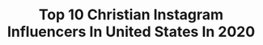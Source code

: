 ---
title: Top 10 Christian Instagram Influencers In United States In 2020
description: >-
  Find top christian Instagram influencers in United States in 2020. Most popular hashtags: #summertrends #bratzmakeup #bohochic #mommystyle.
platform: Instagram
profiles:
  - username: "christiancarnation"
    fullname: >-
      Christian
    location: "United States"
    followers: 35714
    engagement: 571
    commentsToLikes: 0.021506
    id: ck601qypfg0d90i14hhy2r8m0
    verified: false
    hashtags: "#humpday, #wheelwednesday, #tailighttuesday, #throwback"
  - username: "cmpulisic"
    fullname: >-
      Christian
    location: "United States"
    followers: 2649866
    engagement: 675
    commentsToLikes: 0.006918
    id: ck0tuohdw80cw0i19xi6r6lqt
    verified: true
    hashtags: "#nevertheeasyroad, #traineatrepeat, #theyearschallenge, #playerstogether"
  - username: "christiana.gabriele"
    fullname: >-
      𝐂𝐇𝐑𝐈𝐒𝐓𝐈𝐀𝐍𝐀 𝐆𝐀𝐁𝐑𝐈𝐄𝐋𝐄
    location: "United States"
    followers: 70090
    engagement: 777
    commentsToLikes: 0.054633
    id: ck0w3m3jju3ou0i193ss2smpm
    verified: false
    hashtags: "#abhxamrezy, #colourfulmakeup, #galaxy, #graphicliner"
  - username: "christianvierling"
    fullname: >-
      
    location: "United States"
    followers: 8638
    engagement: 1803
    commentsToLikes: 0.049921
    id: ck9wh635swfg70j788r3eci1s
    verified: false
    hashtags: ""
  - username: "milkgiver"
    fullname: >-
      Rachel Zacharias
    location: "United States"
    followers: 21722
    engagement: 639
    commentsToLikes: 0.121904
    id: ck5cd83txipdn0i11kqdn6xkk
    verified: false
    hashtags: "#shereallydidwakeuplikethis, #orthodoxy, #orthodoxinamerica, #motherhood"
  - username: "christian.swett"
    fullname: >-
      christian 👨🏾‍🚀
    location: "United States"
    followers: 5377
    engagement: 1944
    commentsToLikes: 0.057367
    id: ck6u6f48of8jo0j718vyi2z3j
    verified: false
    hashtags: "#mycalvins"
  - username: "yourstylistblonde"
    fullname: >-
      Emma Kusk - YourStylistBlonde
    location: "United States"
    followers: 5453
    engagement: 1099
    commentsToLikes: 0.336242
    id: ck9h9m0rh90os0j78fclezly8
    verified: false
    hashtags: "#styleblogger, #detroittigers, #styleblog, #quarantinelife"
  - username: "christiana.burkhalter"
    fullname: >-
      #freeadam2020🧚✨
    location: "United States"
    followers: 15797
    engagement: 2599
    commentsToLikes: 0.033921
    id: ck9ha0bikaoja0j781i33knhv
    verified: false
    hashtags: "#hoco2k19"
  - username: "chrix.riot"
    fullname: >-
      Christian Colorado
    location: "United States"
    followers: 7952
    engagement: 1361
    commentsToLikes: 0.058160
    id: ck5hjmj8sgvxp0i11pvsrwaek
    verified: false
    hashtags: "#grateful, #tbt"
  - username: "elizabeth_highcock_pierson"
    fullname: >-
      𝑬𝒍𝒊𝒛𝒂𝒃𝒆𝒕𝒉
    location: "United States"
    followers: 5582
    engagement: 834
    commentsToLikes: 0.436498
    id: ck5pw5rlyl8hh0i11g1x3nufd
    verified: false
    hashtags: "#0514mamas, #0413mamas, #happybirthday, #momtips"
---